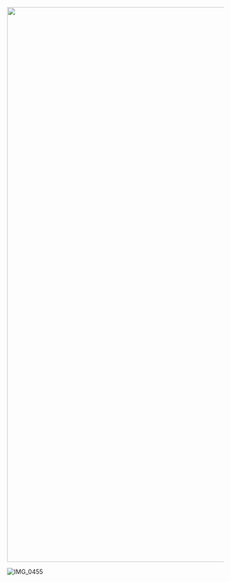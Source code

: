 <div align="center">
 <img width="1289" alt="Screenshot 2024-09-18 at 9 25 01 PM" src="https://github.com/user-attachments/assets/184c0f95-d2c3-44b0-9cf7-81be3722dbc0">
</div>

![IMG_0455]()
